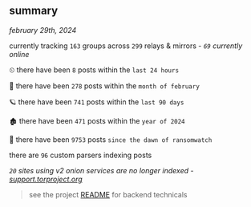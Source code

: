 
## summary
_february 29th, 2024_

currently tracking `163` groups across `299` relays & mirrors - _`69` currently online_

⏲ there have been `8` posts within the `last 24 hours`

🦈 there have been `278` posts within the `month of february`

🪐 there have been `741` posts within the `last 90 days`

🏚 there have been `471` posts within the `year of 2024`

🦕 there have been `9753` posts `since the dawn of ransomwatch`

there are `96` custom parsers indexing posts

_`20` sites using v2 onion services are no longer indexed - [support.torproject.org](https://support.torproject.org/onionservices/v2-deprecation/)_

> see the project [README](https://github.com/joshhighet/ransomwatch#ransomwatch--) for backend technicals
